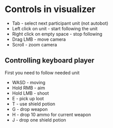 # Controls in visualizer

- Tab - select next participant unit (not autobot)
- Left click on unit - start following the unit
- Right click on empty space - stop following
- Drag LMB - move camera
- Scroll - zoom camera

## Controlling keyboard player

First you need to follow needed unit

- WASD - moving
- Hold RMB - aim
- Hold LMB - shoot
- E - pick up loot
- T - use shield potion
- G - drop weapon
- H - drop 10 ammo for current weapon
- J - drop one shield potion
